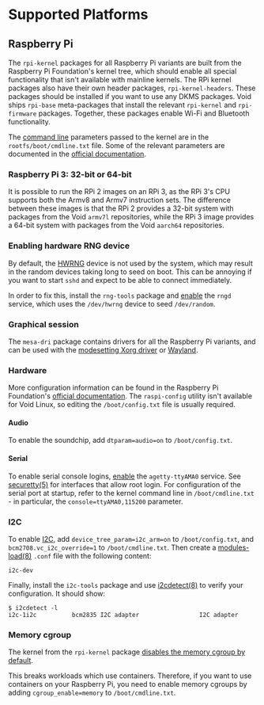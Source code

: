 # Supported Platforms

## Raspberry Pi

The `rpi-kernel` packages for all Raspberry Pi variants are built from the
Raspberry Pi Foundation's kernel tree, which should enable all special
functionality that isn't available with mainline kernels. The RPi kernel
packages also have their own header packages, `rpi-kernel-headers`. These
packages should be installed if you want to use any DKMS packages. Void ships
`rpi-base` meta-packages that install the relevant `rpi-kernel` and
`rpi-firmware` packages. Together, these packages enable Wi-Fi and Bluetooth
functionality.

The [command line](../../../config/kernel.md#cmdline) parameters passed to the
kernel are in the `rootfs/boot/cmdline.txt` file. Some of the relevant
parameters are documented in the [official
documentation](https://www.raspberrypi.org/documentation/configuration/cmdline-txt.md).

### Raspberry Pi 3: 32-bit or 64-bit

It is possible to run the RPi 2 images on an RPi 3, as the RPi 3's CPU supports
both the Armv8 and Armv7 instruction sets. The difference between these images
is that the RPi 2 provides a 32-bit system with packages from the Void `armv7l`
repositories, while the RPi 3 image provides a 64-bit system with packages from
the Void `aarch64` repositories.

### Enabling hardware RNG device

By default, the
[HWRNG](https://en.wikipedia.org/wiki/Hardware_random_number_generator) device
is not used by the system, which may result in the random devices taking long to
seed on boot. This can be annoying if you want to start `sshd` and expect to be
able to connect immediately.

In order to fix this, install the `rng-tools` package and
[enable](../../../config/services/index.md#enabling-services) the `rngd`
service, which uses the `/dev/hwrng` device to seed `/dev/random`.

### Graphical session

The `mesa-dri` package contains drivers for all the Raspberry Pi variants, and
can be used with the [modesetting Xorg
driver](../../../config/graphical-session/xorg.md#modesetting) or
[Wayland](../../../config/graphical-session/wayland.md).

### Hardware

More configuration information can be found in the Raspberry Pi Foundation's
[official
documentation](https://www.raspberrypi.org/documentation/configuration/). The
`raspi-config` utility isn't available for Void Linux, so editing the
`/boot/config.txt` file is usually required.

#### Audio

To enable the soundchip, add `dtparam=audio=on` to `/boot/config.txt`.

#### Serial

To enable serial console logins,
[enable](../../../config/services/index.md#enabling-services) the
`agetty-ttyAMA0` service. See
[securetty(5)](https://man.voidlinux.org/securetty.5) for interfaces that allow
root login. For configuration of the serial port at startup, refer to the kernel
command line in `/boot/cmdline.txt` - in particular, the
`console=ttyAMA0,115200` parameter.

### I2C

To enable [I2C](https://en.wikipedia.org/wiki/I%C2%B2C), add
`device_tree_param=i2c_arm=on` to `/boot/config.txt`, and
`bcm2708.vc_i2c_override=1` to `/boot/cmdline.txt`. Then create a
[modules-load(8)](https://man.voidlinux.org/modules-load.8) `.conf` file with
the following content:

```
i2c-dev
```

Finally, install the `i2c-tools` package and use
[i2cdetect(8)](https://man.voidlinux.org/i2cdetect.8) to verify your
configuration. It should show:

```
$ i2cdetect -l
i2c-1i2c          bcm2835 I2C adapter                 I2C adapter
```

### Memory cgroup

The kernel from the `rpi-kernel` package [disables the memory cgroup by
default](https://github.com/raspberrypi/linux/commit/9b0efcc1ec497b2985c6aaa60cd97f0d2d96d203#diff-f1d702fa7c504a2b38b30ce6bb098744).

This breaks workloads which use containers. Therefore, if you want to use
containers on your Raspberry Pi, you need to enable memory cgroups by adding
`cgroup_enable=memory` to `/boot/cmdline.txt`.

